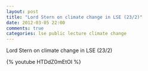 ```yaml
---
layout: post
title: "Lord Stern on climate change in LSE (23/2)"
date: 2012-03-05 22:00
comments: true
categories: lse public lecture climate change
---
```


Lord Stern on climate change in LSE (23/2)

{% youtube HTDdZ0mEtOI %}
